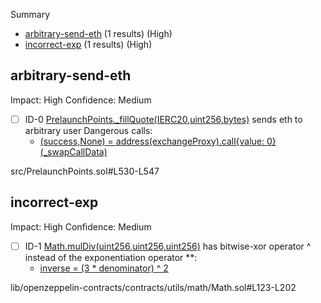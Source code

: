 Summary
 - [arbitrary-send-eth](#arbitrary-send-eth) (1 results) (High)
 - [incorrect-exp](#incorrect-exp) (1 results) (High)
## arbitrary-send-eth
Impact: High
Confidence: Medium
 - [ ] ID-0
[PrelaunchPoints._fillQuote(IERC20,uint256,bytes)](src/PrelaunchPoints.sol#L530-L547) sends eth to arbitrary user
	Dangerous calls:
	- [(success,None) = address(exchangeProxy).call{value: 0}(_swapCallData)](src/PrelaunchPoints.sol#L538)

src/PrelaunchPoints.sol#L530-L547


## incorrect-exp
Impact: High
Confidence: Medium
 - [ ] ID-1
[Math.mulDiv(uint256,uint256,uint256)](lib/openzeppelin-contracts/contracts/utils/math/Math.sol#L123-L202) has bitwise-xor operator ^ instead of the exponentiation operator **: 
	 - [inverse = (3 * denominator) ^ 2](lib/openzeppelin-contracts/contracts/utils/math/Math.sol#L184)

lib/openzeppelin-contracts/contracts/utils/math/Math.sol#L123-L202


